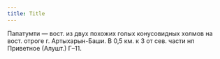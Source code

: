 ```yaml
---
title: Title
---
```


Папатумти — вост. из двух похожих голых конусовидных холмов на вост. отроге г.
Артыхарын-Баши. В 0,5 км. к З от сев. части нп Приветное (Алушт.) Г–11.

